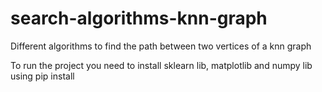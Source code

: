 # search-algorithms-knn-graph
Different algorithms to find the path between two vertices of a knn graph

To run the project you need to install sklearn lib, matplotlib and numpy lib using pip install